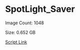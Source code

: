 # SpotLight_Saver

Image Count: 1048

Size: 0.652 GB

[Script Link](https://github.com/liuyal/Archive/blob/master/Python/Utilities/Miscellaneous/spotlight_saver.py)